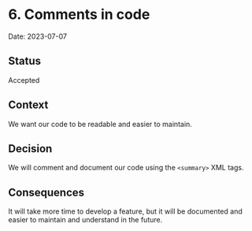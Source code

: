 # 6. Comments in code

Date: 2023-07-07

## Status

Accepted

## Context

We want our code to be readable and easier to maintain.

## Decision

We will comment and document our code using the `<summary>` XML tags.

## Consequences

It will take more time to develop a feature, but it will be documented and easier to maintain and
understand in the future.

